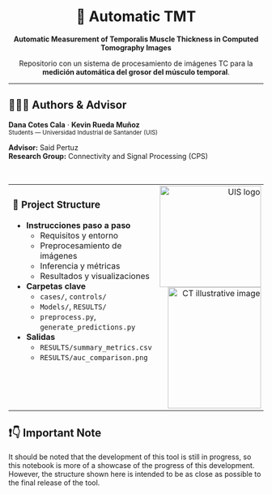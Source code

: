 <div align="center">

# 🧠 Automatic TMT

**Automatic Measurement of Temporalis Muscle Thickness in Computed Tomography Images**

Repositorio con un sistema de procesamiento de imágenes TC para la **medición automática del grosor del músculo temporal**.

</div>

<hr/>

## 👨🏻‍🎓 Authors & Advisor
**Dana Cotes Cala** · **Kevin Rueda Muñoz**  
<sub>Students — Universidad Industrial de Santander (UIS)</sub>  

**Advisor:** Said Pertuz  
**Research Group:** Connectivity and Signal Processing (CPS)

<br/>

<table width="100%">
  <tr>
    <td width="60%" valign="top">

### 📂 Project Structure
- **Instrucciones paso a paso**
  - Requisitos y entorno
  - Preprocesamiento de imágenes
  - Inferencia y métricas
  - Resultados y visualizaciones
- **Carpetas clave**
  - `cases/`, `controls/`
  - `Models/`, `RESULTS/`
  - `preprocess.py`, `generate_predictions.py`
- **Salidas**
  - `RESULTS/summary_metrics.csv`
  - `RESULTS/auc_comparison.png`

</td>
<td width="40%" align="right" valign="top">

<img width="200" height="200" alt="UIS logo" src="https://github.com/user-attachments/assets/c3706c58-b800-44cf-ba11-36ac2561635c" />
<br/>
<img width="184" height="239" alt="CT illustrative image" src="https://github.com/user-attachments/assets/ca85d70b-c582-49a9-9e3a-e1b21029385c" />

</td>
</tr>
</table>

## ❗👇 Important Note
It should be noted that the development of this tool is still in progress, so this notebook is more of a showcase of the progress of this development. However, the structure shown here is intended to be as close as possible to the final release of the tool.
